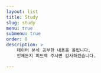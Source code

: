 ```yaml
---
layout: list
title: Study
slug: study
menu: true
submenu: true
order: 8
description: >
    데이터 분석 공부한 내용을 올립니다.
    언제든지 피드백 주시면 감사하겠습니다.

---
```

